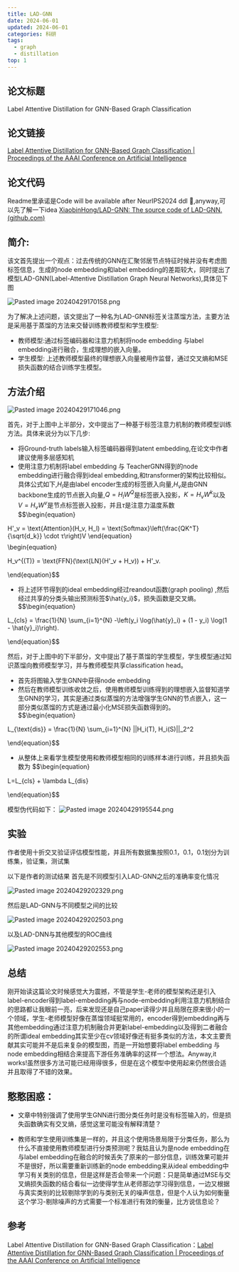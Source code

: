 ```yaml
---
title: LAD-GNN
date: 2024-06-01
updated: 2024-06-01
categories: 科研
tags:
  - graph
  - distillation
top: 1
---
```


## 论文标题

Label Attentive Distillation for GNN-Based Graph Classification

## 论文链接

[Label Attentive Distillation for GNN-Based Graph Classification | Proceedings of the AAAI Conference on Artificial Intelligence](https://ojs.aaai.org/index.php/AAAI/article/view/28693)

## 论文代码

Readme里承诺是Code will be available after NeurIPS2024 ddl 🥲,anyway,可以先了解一下idea
[XiaobinHong/LAD-GNN: The source code of LAD-GNN. (github.com)](https://github.com/XiaobinHong/LAD-GNN)

## 简介:

该文首先提出一个观点：过去传统的GNN在汇聚邻居节点特征时候并没有考虑图标签信息，生成的node embedding和label embedding的差距较大，同时提出了模型LAD-GNN(Label-Attentive Distillation Graph Neural Networks),具体见下图

![Pasted image 20240429170158.png](./Pasted%20image%2020240429170158.png)

为了解决上述问题，该文提出了一种名为LAD-GNN标签关注蒸馏方法，主要方法是采用基于蒸馏的方法来交替训练教师模型和学生模型:

- 教师模型:通过标签编码器和注意力机制将node embedding 与label embedding进行融合，生成理想的嵌入向量。
- 学生模型: 上述教师模型最终的理想嵌入向量被用作监督，通过交叉熵和MSE损失函数的结合训练学生模型。

## 方法介绍

![Pasted image 20240429171046.png](./Pasted%20image%2020240429171046.png)

首先，对于上图中上半部分，文中提出了一种基于标签注意力机制的教师模型训练方法。具体来说分为以下几步:
- 将Ground-truth labels输入标签编码器得到latent embedding,在论文中作者建议使用多层感知机
- 使用注意力机制将label embedding 与 TeacherGNN得到的node embedding进行融合得到ideal embedding,和transformer的架构比较相似。具体公式如下,$H_l$是由label encoder生成的标签嵌入向量,$H_v$是由GNN backbone生成的节点嵌入向量,$Q=H_lW^Q$是标签嵌入投影，$K=H_vW^k$以及$V=H_vW^v$是节点标签嵌入投影，并且$τ$是注意力温度系数
$$\begin{equation}

H'_v = \text{Attention}(H_v, H_l) = \text{Softmax}\left(\frac{QK^T}{\sqrt{d_k}} \cdot τ\right)V
\end{equation}$$
$$\begin{equation}

H_v^{(T)} = \text{FFN}(\text{LN}(H'_v + H_v)) + H'_v.

\end{equation}$$
- 将上述环节得到的ideal embedding经过reandout函数(graph pooling) ,然后经过共享的分类头输出预测标签$\hat{y_i}$，损失函数是交叉熵。
$$\begin{equation}

L_{cls} = \frac{1}{N} \sum_{i=1}^{N} -\left(y_i \log(\hat{y}_i) + (1 - y_i) \log(1 - \hat{y}_i)\right).


\end{equation}$$

然后，对于上图中的下半部分，文中提出了基于蒸馏的学生模型，学生模型通过知识蒸馏向教师模型学习，并与教师模型共享classification head。

- 首先将图输入学生GNN中获得node embedding
- 然后在教师模型训练收敛之后，使用教师模型训练得到的理想嵌入监督知道学生GNN的学习，其实是通过类似蒸馏的方法增强学生GNN的节点嵌入，这一部分类似蒸馏的方式是通过最小化MSE损失函数得到的。
$$\begin{equation}


L_{\text{dis}} = \frac{1}{N} \sum_{i=1}^{N} ||H_i(T), H_i(S)||_2^2


\end{equation}$$
- 从整体上来看学生模型使用和教师模型相同的训练样本进行训练，并且损失函数为
$$\begin{equation}

L=L_{cls} + \lambda L_{dis}


\end{equation}$$

模型伪代码如下：
![Pasted image 20240429195544.png](./Pasted%20image%2020240429195544.png)

## 实验

作者使用十折交叉验证评估模型性能，并且所有数据集按照0.1，0.1，0.1划分为训练集，验证集，测试集

以下是作者的测试结果
首先是不同模型引入LAD-GNN之后的准确率变化情况

![Pasted image 20240429202329.png](./Pasted%20image%2020240429202329.png)

然后是LAD-GNN与不同模型之间的比较

![Pasted image 20240429202503.png](./Pasted%20image%2020240429202503.png)

以及LAD-DNN与其他模型的ROC曲线

![Pasted image 20240429202553.png](./Pasted%20image%2020240429202553.png)

## 总结

刚开始读这篇论文时候感觉大为震撼，不管是学生-老师的模型架构还是引入label-encoder得到label-embedding再与node-embedding利用注意力机制结合的思路都让我眼前一亮，后来发现还是自己paper读得少并且局限在原来很小的一个领域，学生-老师模型好像在蒸馏领域挺常用的，encoder得到embedding再与其他embedding通过注意力机制融合并更新label-embedding以及得到二者融合的所谓ideal embedding其实至少在cv领域好像还有挺多类似的方法，本文主要贡献其实可能并不是后来复杂的模型图，而是一开始想要将label embedding 与 node embedding相结合来提高下游任务准确率的这样一个想法。Anyway,it works!虽然很多方法可能已经用得很多，但是在这个模型中使用起来仍然很合适并且取得了不错的效果。

## 憨憨困惑：

- 文章中特别强调了使用学生GNN进行图分类任务时是没有标签输入的，但是损失函数确实有交叉熵，感觉这里可能没有解释清楚？

- 教师和学生使用训练集是一样的，并且这个使用场景局限于分类任务，那么为什么不直接使用教师模型进行分类预测呢？我姑且认为是node embedding在与label embedding在融合的时候丢失了原来的一部分信息，训练效果可能并不是很好，所以需要重新训练新的node embedding来从ideal embedding中学习有关类别的信息，但是这样是否会带来一个问题：只是简单通过MSE与交叉熵损失函数的结合看似一边使得学生从老师那边学习得到信息，一边又根据与真实类别的比较剔除学到的与类别无关的噪声信息，但是个人认为如何衡量这个学习-剔除噪声的方式需要一个标准进行有效的衡量，比方说信息论？

## 参考

Label Attentive Distillation for GNN-Based Graph Classification：[Label Attentive Distillation for GNN-Based Graph Classification | Proceedings of the AAAI Conference on Artificial Intelligence](https://ojs.aaai.org/index.php/AAAI/article/view/28693)

